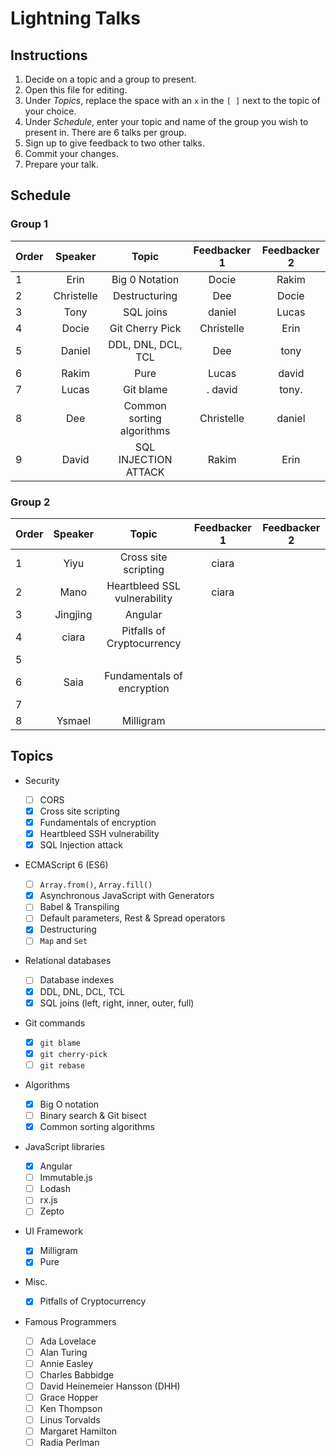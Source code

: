 # Lightning Talks

## Instructions

1. Decide on a topic and a group to present.
1. Open this file for editing.
1. Under _Topics_, replace the space with an `x` in the `[ ]` next to the topic of your choice.
1. Under _Schedule_, enter your topic and name of the group you wish to present in. There are 6 talks per group.
1. Sign up to give feedback to two other talks.
1. Commit your changes.
1. Prepare your talk.

## Schedule

### Group 1

| Order |  Speaker   |           Topic           | Feedbacker 1 | Feedbacker 2 |
| ----- | :--------: | :-----------------------: | :----------: | :----------: |
| 1     |    Erin    |      Big 0 Notation       |    Docie     |    Rakim     |
| 2     | Christelle |       Destructuring       |     Dee      |    Docie     |
| 3     |    Tony    |         SQL joins         |    daniel    |    Lucas     |
| 4     |   Docie    |      Git Cherry Pick      |  Christelle  |     Erin     |
| 5     |   Daniel   |    DDL, DNL, DCL, TCL     |     Dee      |     tony     |
| 6     |   Rakim    |           Pure            |    Lucas     |    david     |
| 7     |   Lucas    |         Git blame         |   . david    |    tony.     |
| 8     |    Dee     | Common sorting algorithms |  Christelle  |    daniel    |
| 9     |   David    |   SQL INJECTION ATTACK    |    Rakim     |     Erin     |

### Group 2

| Order | Speaker  |            Topic             | Feedbacker 1 | Feedbacker 2 |
| ----- | :------: | :--------------------------: | :----------: | :----------: |
| 1     |   Yiyu   |     Cross site scripting     |     ciara         |              |
| 2     |   Mano   | Heartbleed SSL vulnerability |    ciara          |              |
| 3     | Jingjing |           Angular            |              |              |
| 4     |      ciara    |        Pitfalls of Cryptocurrency                      |              |              |
| 5     |          |                              |              |              |
| 6     |   Saia   |  Fundamentals of encryption  |              |              |
| 7     |          |                              |              |              |
| 8     |  Ysmael  |          Milligram           |              |              |

## Topics

- Security

  - [ ] CORS
  - [x] Cross site scripting
  - [x] Fundamentals of encryption
  - [x] Heartbleed SSH vulnerability
  - [x] SQL Injection attack

- ECMAScript 6 (ES6)

  - [ ] `Array.from()`, `Array.fill()`
  - [x] Asynchronous JavaScript with Generators
  - [ ] Babel & Transpiling
  - [ ] Default parameters, Rest & Spread operators
  - [x] Destructuring
  - [ ] `Map` and `Set`

- Relational databases

  - [ ] Database indexes
  - [x] DDL, DNL, DCL, TCL
  - [x] SQL joins (left, right, inner, outer, full)

- Git commands

  - [x] `git blame`
  - [x] `git cherry-pick`
  - [ ] `git rebase`

- Algorithms

  - [x] Big O notation
  - [ ] Binary search & Git bisect
  - [x] Common sorting algorithms

- JavaScript libraries

  - [x] Angular
  - [ ] Immutable.js
  - [ ] Lodash
  - [ ] rx.js
  - [ ] Zepto

- UI Framework

  - [x] Milligram
  - [x] Pure

- Misc.

  - [x] Pitfalls of Cryptocurrency

- Famous Programmers

  - [ ] Ada Lovelace
  - [ ] Alan Turing
  - [ ] Annie Easley
  - [ ] Charles Babbidge
  - [ ] David Heinemeier Hansson (DHH)
  - [ ] Grace Hopper
  - [ ] Ken Thompson
  - [ ] Linus Torvalds
  - [ ] Margaret Hamilton
  - [ ] Radia Perlman
